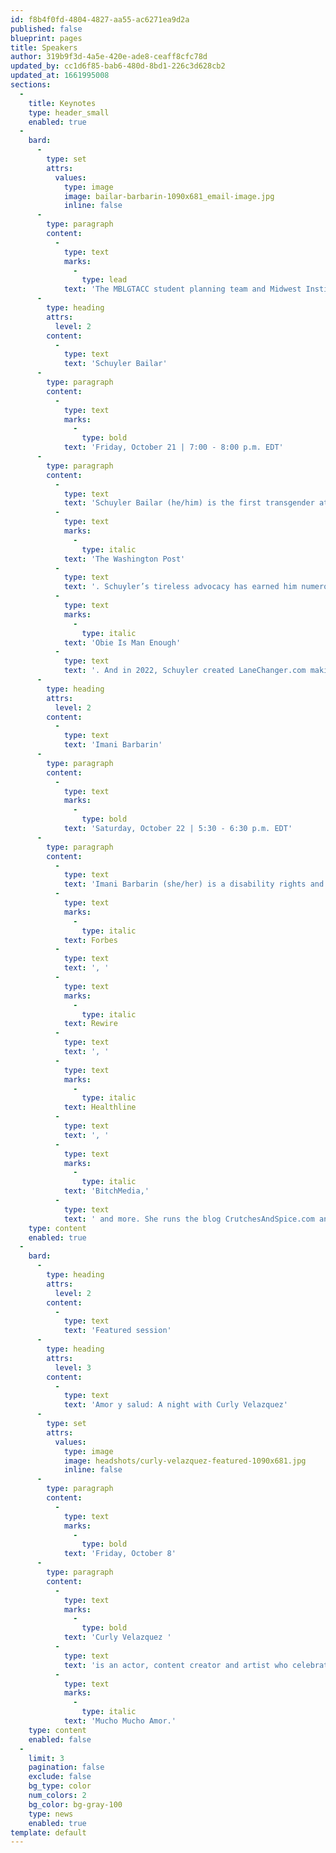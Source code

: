 ```yaml
---
id: f8b4f0fd-4804-4827-aa55-ac6271ea9d2a
published: false
blueprint: pages
title: Speakers
author: 319b9f3d-4a5e-420e-ade8-ceaff8cfc78d
updated_by: cc1d6f85-bab6-480d-8bd1-226c3d628cb2
updated_at: 1661995008
sections:
  -
    title: Keynotes
    type: header_small
    enabled: true
  -
    bard:
      -
        type: set
        attrs:
          values:
            type: image
            image: bailar-barbarin-1090x681_email-image.jpg
            inline: false
      -
        type: paragraph
        content:
          -
            type: text
            marks:
              -
                type: lead
            text: 'The MBLGTACC student planning team and Midwest Institute for Sexuality and Gender Diversity are thrilled to welcome Schuyler Bailar and Imani Barbarin as keynotes for our thirtieth annual conference.'
      -
        type: heading
        attrs:
          level: 2
        content:
          -
            type: text
            text: 'Schuyler Bailar'
      -
        type: paragraph
        content:
          -
            type: text
            marks:
              -
                type: bold
            text: 'Friday, October 21 | 7:00 - 8:00 p.m. EDT'
      -
        type: paragraph
        content:
          -
            type: text
            text: 'Schuyler Bailar (he/him) is the first transgender athlete to compete in any sport on an NCAA Division 1 men’s team. By 15, he was one of the nation’s top-20 15-year-old breast-strokers. By 17, he set a national age-group record. In college, he swam for Harvard University, on Harvard’s winningest team in 50 years. Schuyler’s difficult choice – to transition while potentially giving up the prospect of being an NCAA Champion – was historic. His story has appeared everywhere from 60 Minutes to '
          -
            type: text
            marks:
              -
                type: italic
            text: 'The Washington Post'
          -
            type: text
            text: '. Schuyler’s tireless advocacy has earned him numerous honors including LGBTQ Nation’s Instagram Advocate for 2020. In 2021, Schuyler also released his first middle-grade novel, '
          -
            type: text
            marks:
              -
                type: italic
            text: 'Obie Is Man Enough'
          -
            type: text
            text: '. And in 2022, Schuyler created LaneChanger.com making gender literacy education accessible to every team, school and company. '
      -
        type: heading
        attrs:
          level: 2
        content:
          -
            type: text
            text: 'Imani Barbarin'
      -
        type: paragraph
        content:
          -
            type: text
            marks:
              -
                type: bold
            text: 'Saturday, October 22 | 5:30 - 6:30 p.m. EDT'
      -
        type: paragraph
        content:
          -
            type: text
            text: 'Imani Barbarin (she/her) is a disability rights and inclusion activist and speaker who uses her voice and social media platforms to create conversations engaging the disability community. Born with cerebral palsy, Imani often writes and uses her platform to speak from the perspective of a disabled black woman. In the last few years she has created over a dozen trending hashtags that allow disabled folk the opportunity to have their perspectives heard while forcing the world to take notice. #PatientsAreNotFaking, #ThingsDisabledPeopleKnow, #AbledsAreWeird and others each provide a window into disabled life while forming community. Imani is from the Philadelphia area and holds a master’s in global communications from the American University of Paris, her published works include those in '
          -
            type: text
            marks:
              -
                type: italic
            text: Forbes
          -
            type: text
            text: ', '
          -
            type: text
            marks:
              -
                type: italic
            text: Rewire
          -
            type: text
            text: ', '
          -
            type: text
            marks:
              -
                type: italic
            text: Healthline
          -
            type: text
            text: ', '
          -
            type: text
            marks:
              -
                type: italic
            text: 'BitchMedia,'
          -
            type: text
            text: ' and more. She runs the blog CrutchesAndSpice.com and a podcast of the same name. She currently serves as the communications director for a nonproﬁt in Pennsylvania.'
    type: content
    enabled: true
  -
    bard:
      -
        type: heading
        attrs:
          level: 2
        content:
          -
            type: text
            text: 'Featured session'
      -
        type: heading
        attrs:
          level: 3
        content:
          -
            type: text
            text: 'Amor y salud: A night with Curly Velazquez'
      -
        type: set
        attrs:
          values:
            type: image
            image: headshots/curly-velazquez-featured-1090x681.jpg
            inline: false
      -
        type: paragraph
        content:
          -
            type: text
            marks:
              -
                type: bold
            text: 'Friday, October 8'
      -
        type: paragraph
        content:
          -
            type: text
            marks:
              -
                type: bold
            text: 'Curly Velazquez '
          -
            type: text
            text: 'is an actor, content creator and artist who celebrates all things Latinx and beautiful. He began his career in fashion working for celebrity photographer David LaChappelle, and design icon Jeremy Scott before starting his own line. By the age of 25, he was celebrated as one of the “IT” designers in LA by H&M and directed a music video for Interscope records. Curly produces and appears in BuzzFeed’s Latinx division: Pero Like. You can also see Curly on Starz’s VIDA (seasons 2 and 3) and Netflix’s documentary, '
          -
            type: text
            marks:
              -
                type: italic
            text: 'Mucho Mucho Amor.'
    type: content
    enabled: false
  -
    limit: 3
    pagination: false
    exclude: false
    bg_type: color
    num_colors: 2
    bg_color: bg-gray-100
    type: news
    enabled: true
template: default
---
```

